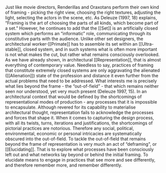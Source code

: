 Just like movie directors, Renderillas and Oraxotans perform their own kind of framing - picking the right view, choosing the right textures, adjusting the light, selecting the actors in the scene, etc. As Deleuze (1997, 18) explains, “Framing is the art of choosing the parts of all kinds, which become part of a set.” However, he continues to add that the [[Set]] is an artificially closed system which performs an “informatic” role, communicating through its constitutive parts with the audience. Unlike other set designers, the architectural worker-[[Primate]] has to assemble its set within an [[Ultra-stable]], closed system, and in such systems what is often more important is not what makes the cut, but rather what remains consciously overlooked. As we have already shown, in architectural [[Representation]], that is almost everything of contemporary value. Needless to say, practices of framing that constitute extremely closed systems are only aggravating the alienated ([[Alienation]]) state of the profession and distance it even further from the actual problems that need to be addressed. What interests me is precisely what lies beyond the frame - the “out-of-field” - that which remains neither seen nor understood, yet very much present (Deleuze 1997, 15). In an architectural context that would be defined by the shortcomings of representational modes of production - any processes that it is impossible to encapsulate. Although revered for its capability to materialise architectural thought, representation fails to acknowledge the processes and forces that shape it. When it comes to capturing the design process, with all its twists, turns, iterations and justifications, the shortcomings of pictorial practices are notorious. Therefore any social, political, environmental, economic or personal intricacies are systematically obscured into the out-of-field. To tackle the out-of-field that remains beyond the frame of representation is very much an act of “deframing", or [[Elucidating]]. That is to explore what processes have been consciously left out and what networks lay beyond or behind the initial framing. To elucidate means to engage in practices that see more and see differently, and therefore remember more, and remember differently.

